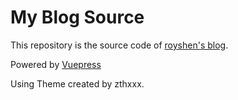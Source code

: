 # My Blog Source

This repository is the source code of [royshen's blog](https://royshen.github.io).

Powered by [Vuepress](https://vuepress.vuejs.org/)

Using Theme created by zthxxx.
